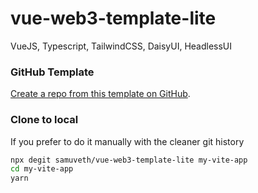 # vue-web3-template-lite

VueJS, Typescript, TailwindCSS, DaisyUI, HeadlessUI


### GitHub Template

[Create a repo from this template on GitHub](https://github.com/samuveth/vue-web3-template-lite/generate).

### Clone to local

If you prefer to do it manually with the cleaner git history

```bash
npx degit samuveth/vue-web3-template-lite my-vite-app
cd my-vite-app
yarn
```
